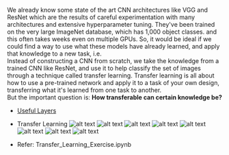 We already know some state of the art CNN architectures like VGG and ResNet which are the results of careful experimentation with many architectures and extensive hyperparameter tuning. They've been trained on the very large ImageNet database, which has 1,000 object classes.
and this often takes weeks even on multiple GPUs. So, it would be ideal if we could find a way to use what these models have already learned, and apply that knowledge to a new task, i.e.<br/>
Instead of constructing a CNN from scratch, we take the knowledge from a trained CNN like ResNet, and use it to help classify the set of images through a technique called transfer learning. Transfer learning is all about how to use a pre-trained network and apply it to a task of your own design, transferring what it's learned from one task to another.<br/>
But the important question is: **How transferable can certain knowledge be?**
* [Useful Layers](https://www.youtube.com/watch?v=kn4BN7z3UGQ)

* Transfer Learning ![alt text](Images/1.png) ![alt text](Images/2.png "Four cases for using transfer learning") ![alt text](Images/3.png) ![alt text](Images/4.png "Overview of the layers of a pre-trained CNN") ![alt text](Images/5.png)![alt text](Images/6.png) ![alt text](Images/7.png) ![alt text](Images/8.png)

* Refer:   Transfer_Learning_Exercise.ipynb
